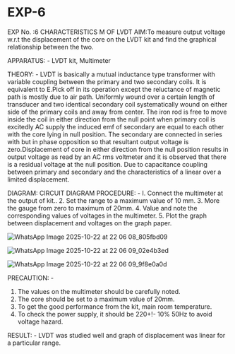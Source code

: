 # EXP-6
EXP No. :6 			CHARACTERISTICS M OF LVDT
AIM:To measure output voltage w.r.t the displacement of the core on the LVDT kit and
find the graphical relationship between the two.

APPARATUS: - LVDT kit, Multimeter

THEORY: - LVDT is basically a mutual inductance type transformer with variable coupling between the primary and two secondary coils. It is equivalent to E.Pick off in its operation except the reluctance of magnetic path is mostly due to air path. Uniformly wound over a certain length of transducer and two identical secondary coil systematically wound on either side of the primary coils and away from center. The iron rod is free to move inside the coil in either direction from the null point when primary coil is excitedly AC supply the induced emf of secondary are equal to each other with the core lying in null position. The secondary are connected in series with but in phase opposition so that resultant output voltage is zero.Displacement of core in either direction from the null position results in output voltage as read by an AC rms voltmeter and it is observed that there is a residual voltage at the null position. Due to capacitance coupling between primary and secondary and the characteristics of a linear over a limited  displacement.

DIAGRAM:
CIRCUIT DIAGRAM
PROCEDURE: -
I. Connect the multimeter at the output of kit..
2. Set the range to a maximum value of 10 mm.
3. More the gauge from zero to maximum of 20mm.
4. Value and note the corresponding values of voltages in the multimeter.
5. Plot the graph between displacement and voltages on the graph paper.

![WhatsApp Image 2025-10-22 at 22 06 08_805fbd09](https://github.com/user-attachments/assets/2c677cec-594f-47d2-9959-7c9fa31c1bdd)

![WhatsApp Image 2025-10-22 at 22 06 09_02e4b3ed](https://github.com/user-attachments/assets/593680dd-a3e7-4cd4-9dcc-2a56ddd1222e)

![WhatsApp Image 2025-10-22 at 22 06 09_9f8e0a0d](https://github.com/user-attachments/assets/3ba1b9dc-8e2b-4244-bda9-62fdca51939e)

PRECAUTION: -
1. The values on the multimeter should be carefully noted.
2. The core should be set to a maximum value of 20mm.
3. To get the good performance from the kit, main room temperature.
4. To check the power supply, it should be 220+!- 10% 50Hz to avoid voltage hazard.




RESULT: - LVDT was studied well and graph of displacement was linear for a particular range.
